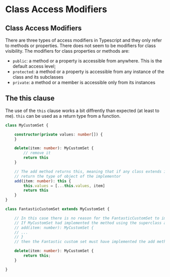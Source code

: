 # Class Access Modifiers

## Class Access Modifiers

There are three types of access modifiers in Typescript and they only refer to methods or properties. There does not seem to be modifiers for class visibility. The modifiers for class properties or methods are:

- `public`: a method or a property is accessible from anywhere. This is the default access level;
- `protected`: a method or a property is accessible from any instance of the class and its subclasses 
- `private`: a method or a member is accessible only from its instances

## The this clause

The use of the `this` clause works a bit diffrently than expected (at least to me). `this` can be used as a return type from a function. 

```typescript
class MyCustomSet {

    constructor(private values: number[]) {
    }

    delete(item: number): MyCustomSet {
        // remove it
        return this
    }

    // The add method returns this, meaning that if any class extends it, the subclass will
    // return the type of object of the implementor
    add(item: number): this {
        this.values = [...this.values, item]
        return this
    }
}

class FantasticCustomSet extends MyCustomSet {

    // In this case there is no reason for the FantasticCustomSet to implement add
    // If MyCustomSet had implemented the method using the superclass as return
    // add(item: number): MyCustomSet {
    // ...
    // }
    // then the Fantastic custom set must have implemented the add method.

    delete(item: number): MyCustomSet {
        return this;
    }

}
```
